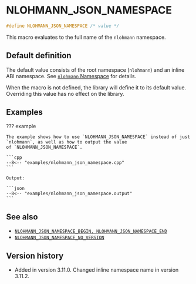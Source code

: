 # NLOHMANN_JSON_NAMESPACE

```cpp
#define NLOHMANN_JSON_NAMESPACE /* value */
```

This macro evaluates to the full name of the `nlohmann` namespace.

## Default definition

The default value consists of the root namespace (`nlohmann`) and an inline ABI namespace. See
[`nlohmann` Namespace](../../features/namespace.md#structure) for details.

When the macro is not defined, the library will define it to its default value. Overriding this value has no effect on
the library.

## Examples

??? example

    The example shows how to use `NLOHMANN_JSON_NAMESPACE` instead of just `nlohmann`, as well as how to output the value
    of `NLOHMANN_JSON_NAMESPACE`.

    ```cpp
    --8<-- "examples/nlohmann_json_namespace.cpp"
    ```
    
    Output:
    
    ```json
    --8<-- "examples/nlohmann_json_namespace.output"
    ```

## See also

- [`NLOHMANN_JSON_NAMESPACE_BEGIN, NLOHMANN_JSON_NAMESPACE_END`](nlohmann_json_namespace_begin.md)
- [`NLOHMANN_JSON_NAMESPACE_NO_VERSION`](nlohmann_json_namespace_no_version.md)

## Version history

- Added in version 3.11.0. Changed inline namespace name in version 3.11.2.
